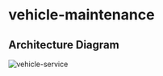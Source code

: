 # vehicle-maintenance

## Architecture Diagram
![vehicle-service](https://user-images.githubusercontent.com/45845757/64473138-3b75af00-d183-11e9-8c0b-45c3349fd037.jpg)
